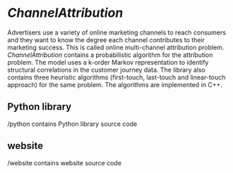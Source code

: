 *ChannelAttribution*
====================

Advertisers use a variety of online marketing channels to reach consumers and they want to know the degree each channel contributes to their marketing success. This is called online multi-channel attribution problem. *ChannelAttribution* contains a probabilistic algorithm for the attribution problem. The model uses a k-order Markov representation to identify structural correlations in the customer journey data. The library also contains three heuristic algorithms (first-touch, last-touch and linear-touch approach) for the same problem. The algorithms are implemented in C++. 

Python library
--------------

/python contains Python library source code

website
-------

/website contains website source code
